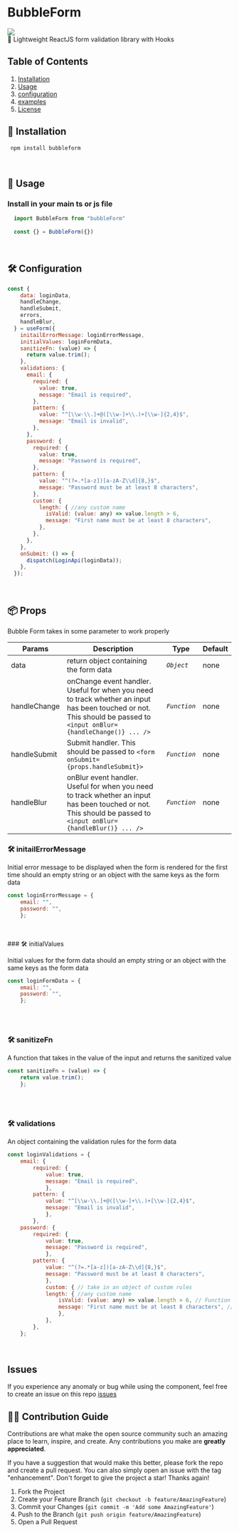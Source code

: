 # BubbleForm

 <img src="./header.png?raw=true">
   <br>
🥤 Lightweight ReactJS form validation library with Hooks
  <br>
  
## Table of Contents

1. [Installation](#Installation)
2. [Usage](#usage)
3. [configuration](#configuration)
4. [examples](#examples)
5. [License](#license)

## 💽 Installation

```
 npm install bubbleform
```

<br>

## 📄 Usage

### Install in your main ts or js file

```jsx
  import BubbleForm from "bubbleForm"  
  
  const {} = BubbleForm({})
```

<br>

## 🛠 Configuration

```jsx
const {
    data: loginData,
    handleChange,
    handleSubmit,
    errors,
    handleBlur,
  } = useForm({
    initailErrorMessage: loginErrorMessage,
    initialValues: loginFormData,
    sanitizeFn: (value) => {
      return value.trim();
    },
    validations: {
      email: {
        required: {
          value: true,
          message: "Email is required",
        },
        pattern: {
          value: "^[\\w-\\.]+@([\\w-]+\\.)+[\\w-]{2,4}$",
          message: "Email is invalid",
        },
      },
      password: {
        required: {
          value: true,
          message: "Password is required",
        },
        pattern: {
          value: "^(?=.*[a-z])[a-zA-Z\\d]{8,}$",
          message: "Password must be at least 8 characters",
        },
        custom: {  
          length: { //any custom name 
            isValid: (value: any) => value.length > 6,
            message: "First name must be at least 8 characters",
          },
        },
      },
    },
    onSubmit: () => {
      dispatch(LoginApi(loginData));
    },
  });
```

<br>

## 📦 Props

Bubble Form takes in some parameter to work properly

| Params | Description | Type | Default |
| --- | --- | --- | --- |
| data | return object containing the form data | *`Object`* | none |
| handleChange | onChange event handler. Useful for when you need to track whether an input has been touched or not. This should be   passed to `<input onBlur={handleChange()} ... />` | *`Function`* | none |
| handleSubmit | Submit handler. This should be passed to `<form onSubmit={props.handleSubmit}>` </form> | *`Function`* | none |
| handleBlur | onBlur event handler. Useful for when you need to track whether an input has been touched or not. This should be passed to `<input onBlur={handleBlur()} ... />` | *`Function`* | none|

### 🛠 initailErrorMessage

 Initial error message to be displayed when the form is rendered for the first time should an empty string or an object with the same keys as the form data

```jsx
const loginErrorMessage = {
    email: "",
    password: "",
    };
    
```

<br>
### 🛠 initialValues

Initial values for the form data should an empty string or an object with the same keys as the form data

```jsx
const loginFormData = {
    email: "",
    password: "",
    };
    
```

<br>

### 🛠 sanitizeFn

A function that takes in the value of the input and returns the sanitized value

```jsx
const sanitizeFn = (value) => {
    return value.trim();
    };
    
```

<br>

### 🛠 validations

An object containing the validation rules for the form data

```jsx
const loginValidations = {
    email: {
        required: {
            value: true,
            message: "Email is required",
            },
        pattern: {
            value: "^[\\w-\\.]+@([\\w-]+\\.)+[\\w-]{2,4}$",
            message: "Email is invalid",
            },
        },
    password: {
        required: {
            value: true,
            message: "Password is required",
            },
        pattern: {
            value: "^(?=.*[a-z])[a-zA-Z\\d]{8,}$",
            message: "Password must be at least 8 characters",
            },
            custom: { // take in an object of custom rules
            length: { //any custom name
                isValid: (value: any) => value.length > 6, // Function that takes in the value of the input and returns a boolean
                message: "First name must be at least 8 characters", // error message
                },
            },
        },
    };
```

<br>

## Issues

If you experience any anomaly or bug while using the component, feel free to create an issue on this repo
[issues](https://github.com/oreoluwadnd/BubbleForm/issues/new/choose)
<br>

## 👷🏽 Contribution Guide

Contributions are what make the open source community such an amazing place to learn, inspire, and create. Any contributions you make are **greatly appreciated**.

If you have a suggestion that would make this better, please fork the repo and create a pull request. You can also simply open an issue with the tag "enhancement".
Don't forget to give the project a star! Thanks again!

1. Fork the Project
2. Create your Feature Branch (`git checkout -b feature/AmazingFeature`)
3. Commit your Changes (`git commit -m 'Add some AmazingFeature'`)
4. Push to the Branch (`git push origin feature/AmazingFeature`)
5. Open a Pull Request
